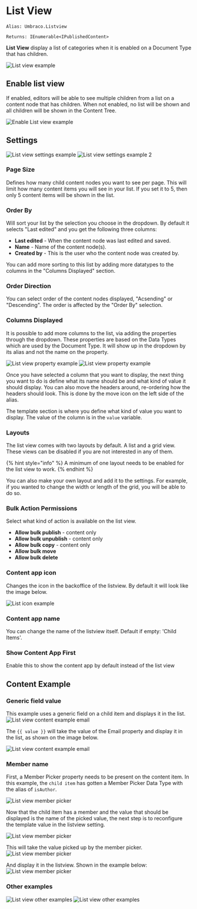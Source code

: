 # List View

`Alias: Umbraco.Listview`

`Returns: IEnumerable<IPublishedContent>`

**List View** display a list of categories when it is enabled on a Document Type that has children.

![List view example](../../../../../../10/umbraco-cms/fundamentals/backoffice/property-editors/built-in-property-editors/images/listview.png)

## Enable list view

If enabled, editors will be able to see multiple children from a list on a content node that has children. When not enabled, no list will be shown and all children will be shown in the Content Tree.

![Enable List view example](../../../../../../10/umbraco-cms/fundamentals/backoffice/property-editors/built-in-property-editors/images/enable-listview.png)

## Settings

![List view settings example](../../../../../../10/umbraco-cms/fundamentals/backoffice/property-editors/built-in-property-editors/images/list-view-settings1-v10.png) ![List view settings example 2](../../../../../../10/umbraco-cms/fundamentals/backoffice/property-editors/built-in-property-editors/images/list-view-settings2-v10.png)

### Page Size

Defines how many child content nodes you want to see per page. This will limit how many content items you will see in your list. If you set it to 5, then only 5 content items will be shown in the list.

### Order By

Will sort your list by the selection you choose in the dropdown. By default it selects "Last edited" and you get the following three columns:

* **Last edited** - When the content node was last edited and saved.
* **Name** - Name of the content node(s).
* **Created by** - This is the user who the content node was created by.

You can add more sorting to this list by adding more datatypes to the columns in the "Columns Displayed" section.

### Order Direction

You can select order of the content nodes displayed, "Acsending" or "Descending". The order is affected by the "Order By" selection.

### Columns Displayed

It is possible to add more columns to the list, via adding the properties through the dropdown. These properties are based on the Data Types which are used by the Document Type. It will show up in the dropdown by its alias and not the name on the property.

![List view property example](../../../../../../10/umbraco-cms/fundamentals/backoffice/property-editors/built-in-property-editors/images/listview-property.png) ![List view property example](../../../../../../10/umbraco-cms/fundamentals/backoffice/property-editors/built-in-property-editors/images/listview-property-dropdown.png)

Once you have selected a column that you want to display, the next thing you want to do is define what its name should be and what kind of value it should display. You can also move the headers around, re-ordering how the headers should look. This is done by the move icon on the left side of the alias.

The template section is where you define what kind of value you want to display. The value of the column is in the `value` variable.

### Layouts

The list view comes with two layouts by default. A list and a grid view. These views can be disabled if you are not interested in any of them.

{% hint style="info" %}
A minimum of one layout needs to be enabled for the list view to work.
{% endhint %}

You can also make your own layout and add it to the settings. For example, if you wanted to change the width or length of the grid, you will be able to do so.

### Bulk Action Permissions

Select what kind of action is available on the list view.

* **Allow bulk publish** - content only
* **Allow bulk unpublish** - content only
* **Allow bulk copy** - content only
* **Allow bulk move**
* **Allow bulk delete**

### Content app icon

Changes the icon in the backoffice of the listview. By default it will look like the image below.

![List icon example](../../../../../../10/umbraco-cms/fundamentals/backoffice/property-editors/built-in-property-editors/images/list-icon.png)

### Content app name

You can change the name of the listview itself. Default if empty: 'Child Items'.

### Show Content App First

Enable this to show the content app by default instead of the list view

## Content Example

### Generic field value

This example uses a generic field on a child item and displays it in the list. ![List view content example email](../../../../../../10/umbraco-cms/fundamentals/backoffice/property-editors/built-in-property-editors/images/listview-content-example-email-settings.png)

The `{{ value }}` will take the value of the Email property and display it in the list, as shown on the image below.

![List view content example email](../../../../../../10/umbraco-cms/fundamentals/backoffice/property-editors/built-in-property-editors/images/listview-content-example-email.png)

### Member name

First, a Member Picker property needs to be present on the content item. In this example, the `child item` has gotten a Member Picker Data Type with the alias of `isAuthor`.

![List view member picker](../../../../../../10/umbraco-cms/fundamentals/backoffice/property-editors/built-in-property-editors/images/member-picker.png)

Now that the child item has a member and the value that should be displayed is the name of the picked value, the next step is to reconfigure the template value in the listview setting.

![List view member picker](../../../../../../10/umbraco-cms/fundamentals/backoffice/property-editors/built-in-property-editors/images/member-picker-settings.png)

This will take the value picked up by the member picker. ![List view member picker](../../../../../../10/umbraco-cms/fundamentals/backoffice/property-editors/built-in-property-editors/images/picked-member.png)

And display it in the listview. Shown in the example below: ![List view member picker](../../../../../../10/umbraco-cms/fundamentals/backoffice/property-editors/built-in-property-editors/images/list-member-picked.png)

### Other examples

![List view other examples](../../../../../../10/umbraco-cms/fundamentals/backoffice/property-editors/built-in-property-editors/images/others.png) ![List view other examples](../../../../../../10/umbraco-cms/fundamentals/backoffice/property-editors/built-in-property-editors/images/others-result.png)
